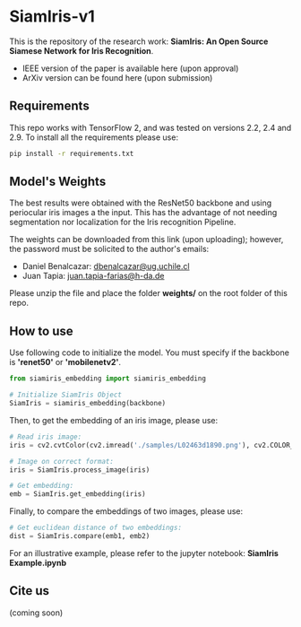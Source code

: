 # SiamIris-v1
This is the repository of the research work: **SiamIris: An Open Source Siamese Network for Iris Recognition**.

- IEEE version of the paper is available here (upon approval)
- ArXiv version can be found here (upon submission)

## Requirements
This repo works with TensorFlow 2, and was tested on versions 2.2, 2.4 and 2.9. To install all the requirements please use:

```bash
pip install -r requirements.txt
```

## Model's Weights
The best results were obtained with the ResNet50 backbone and using periocular iris images a the input. This has the advantage of not needing segmentation nor localization for the Iris recognition Pipeline.

The weights can be downloaded from this link (upon uploading); however, the password must be solicited to the author's emails:

- Daniel Benalcazar: dbenalcazar@ug.uchile.cl
- Juan Tapia: juan.tapia-farias@h-da.de

Please unzip the file and place the folder **weights/** on the root folder of this repo.

## How to use
Use following code to initialize the model. You must specify if the backbone is **'renet50'** or **'mobilenetv2'**.

```python
from siamiris_embedding import siamiris_embedding

# Initialize SiamIris Object
SiamIris = siamiris_embedding(backbone)
```
Then, to get the embedding of an iris image, please use:

```python
# Read iris image:
iris = cv2.cvtColor(cv2.imread('./samples/L02463d1890.png'), cv2.COLOR_BGR2RGB)

# Image on correct format:
iris = SiamIris.process_image(iris)

# Get embedding:
emb = SiamIris.get_embedding(iris)
```
Finally, to compare the embeddings of two images, please use:

```python
# Get euclidean distance of two embeddings:
dist = SiamIris.compare(emb1, emb2)
```

For an illustrative example, please refer to the jupyter notebook: **SiamIris Example.ipynb**

## Cite us
(coming soon)
